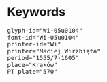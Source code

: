 # Keywords
<pre>
glyph-id="Wi-05u0104"
font-id="Wi-05u0104"
printer-id="Wi"
printer="Maciej Wirzbięta"
period="1555/7-1605"
place="Kraków"
PT plate="570"
</pre>
